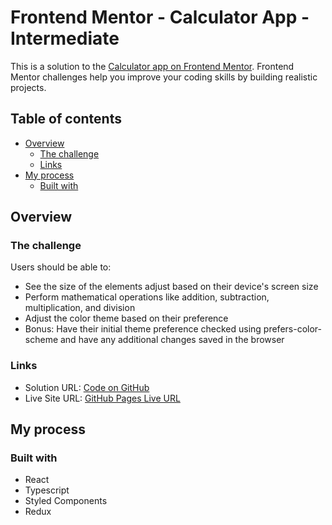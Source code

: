 # Frontend Mentor - Calculator App - Intermediate

This is a solution to the [Calculator app on Frontend Mentor](https://www.frontendmentor.io/solutions/react-ts-styled-components-redux-gwBr9N-YH). Frontend Mentor challenges help you improve your coding skills by building realistic projects.

## Table of contents

- [Overview](#overview)
  - [The challenge](#the-challenge)
  - [Links](#links)
- [My process](#my-process)
  - [Built with](#built-with)

## Overview

### The challenge

Users should be able to:

- See the size of the elements adjust based on their device's screen size
- Perform mathematical operations like addition, subtraction, multiplication, and division
- Adjust the color theme based on their preference
- Bonus: Have their initial theme preference checked using prefers-color-scheme and have any additional changes saved in the browser

### Links

- Solution URL: [Code on GitHub](https://github.com/JorgePezzuol/frontendmentor_calculator_intermediate)
- Live Site URL: [GitHub Pages Live URL](https://jorgep-frontendmentor-calc-inter.netlify.app/)

## My process

### Built with

- React
- Typescript
- Styled Components
- Redux
